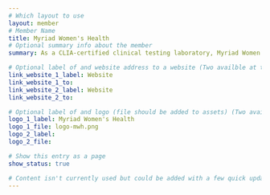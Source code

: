 ```yaml
---
# Which layout to use
layout: member
# Member Name
title: Myriad Women's Health
# Optional summary info about the member
summary: As a CLIA-certified clinical testing laboratory, Myriad Women’s Health provides genetic screening and support for women and their families.

# Optional label of and website address to a website (Two availble at the moment)
link_website_1_label: Website
link_website_1_to:
link_website_2_label: Website
link_website_2_to:

# Optional label of and logo (file should be added to assets) (Two availble at the moment).
logo_1_label: Myriad Women's Health
logo_1_file: logo-mwh.png
logo_2_label:
logo_2_file:

# Show this entry as a page
show_status: true

# Content isn't currently used but could be added with a few quick updates if needed to allow for pages
---
```

